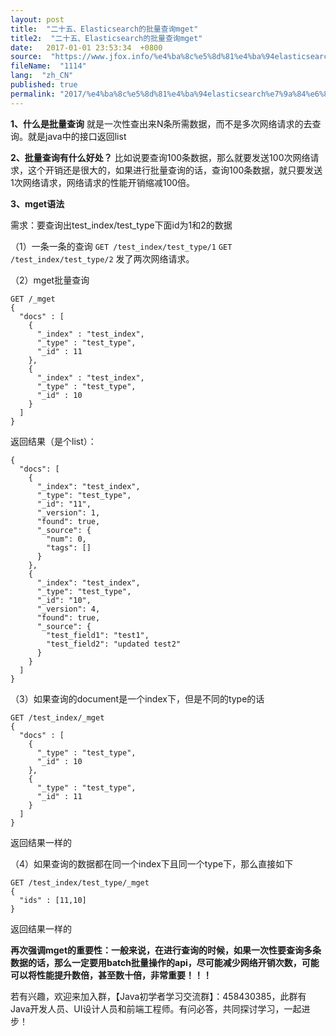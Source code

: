```yaml
---
layout: post
title:  "二十五、Elasticsearch的批量查询mget"
title2:  "二十五、Elasticsearch的批量查询mget"
date:   2017-01-01 23:53:34  +0800
source:  "https://www.jfox.info/%e4%ba%8c%e5%8d%81%e4%ba%94elasticsearch%e7%9a%84%e6%89%b9%e9%87%8f%e6%9f%a5%e8%af%a2mget.html"
fileName:  "1114"
lang:  "zh_CN"
published: true
permalink: "2017/%e4%ba%8c%e5%8d%81%e4%ba%94elasticsearch%e7%9a%84%e6%89%b9%e9%87%8f%e6%9f%a5%e8%af%a2mget.html"
---
```


**1、什么是批量查询**
就是一次性查出来N条所需数据，而不是多次网络请求的去查询。就是java中的接口返回list

**2、批量查询有什么好处？**
比如说要查询100条数据，那么就要发送100次网络请求，这个开销还是很大的，如果进行批量查询的话，查询100条数据，就只要发送1次网络请求，网络请求的性能开销缩减100倍。

**3、mget语法**

需求：要查询出test_index/test_type下面id为1和2的数据

（1）一条一条的查询
`GET /test_index/test_type/1`
`GET /test_index/test_type/2`
发了两次网络请求。

（2）mget批量查询

    GET /_mget
    {
      "docs" : [
        {
          "_index" : "test_index",
          "_type" : "test_type",
          "_id" : 11
        },
        {
          "_index" : "test_index",
          "_type" : "test_type",
          "_id" : 10
        }
      ]
    }

返回结果（是个list）：

    {
      "docs": [
        {
          "_index": "test_index",
          "_type": "test_type",
          "_id": "11",
          "_version": 1,
          "found": true,
          "_source": {
            "num": 0,
            "tags": []
          }
        },
        {
          "_index": "test_index",
          "_type": "test_type",
          "_id": "10",
          "_version": 4,
          "found": true,
          "_source": {
            "test_field1": "test1",
            "test_field2": "updated test2"
          }
        }
      ]
    }

（3）如果查询的document是一个index下，但是不同的type的话

    GET /test_index/_mget
    {
      "docs" : [
        {
          "_type" : "test_type",
          "_id" : 10
        },
        {
          "_type" : "test_type",
          "_id" : 11
        }  
      ]
    }

返回结果一样的

（4）如果查询的数据都在同一个index下且同一个type下，那么直接如下

    GET /test_index/test_type/_mget
    {
      "ids" : [11,10]
    }

返回结果一样的

**再次强调mget的重要性：一般来说，在进行查询的时候，如果一次性要查询多条数据的话，那么一定要用batch批量操作的api，尽可能减少网络开销次数，可能可以将性能提升数倍，甚至数十倍，非常重要！！！**

若有兴趣，欢迎来加入群，【Java初学者学习交流群】：458430385，此群有Java开发人员、UI设计人员和前端工程师。有问必答，共同探讨学习，一起进步！
